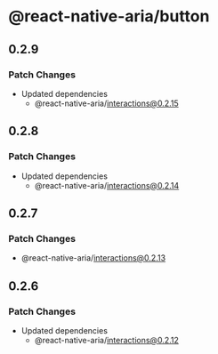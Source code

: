 # @react-native-aria/button

## 0.2.9

### Patch Changes

- Updated dependencies
  - @react-native-aria/interactions@0.2.15

## 0.2.8

### Patch Changes

- Updated dependencies
  - @react-native-aria/interactions@0.2.14

## 0.2.7

### Patch Changes

- @react-native-aria/interactions@0.2.13

## 0.2.6

### Patch Changes

- Updated dependencies
  - @react-native-aria/interactions@0.2.12
